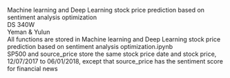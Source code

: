 Machine learning and Deep Learning stock price prediction based on sentiment analysis optimization<br>
DS 340W <br>
Yeman & Yulun <br>
All functions are stored in Machine learning and Deep Learning stock price prediction based on sentiment analysis optimization.ipynb<br>
SP500 and source_price store the same stock price date and stock price, 12/07/2017 to 06/01/2018, except that source_price has the sentiment score for financial news<br>
